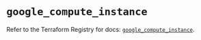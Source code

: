 # `google_compute_instance`

Refer to the Terraform Registry for docs: [`google_compute_instance`](https://registry.terraform.io/providers/hashicorp/google-beta/6.44.0/docs/resources/google_compute_instance).
